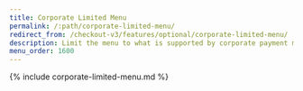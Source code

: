 ```yaml
---
title: Corporate Limited Menu
permalink: /:path/corporate-limited-menu/
redirect_from: /checkout-v3/features/optional/corporate-limited-menu/
description: Limit the menu to what is supported by corporate payment methods.
menu_order: 1600
---
```


{% include corporate-limited-menu.md %}
